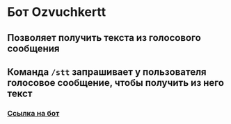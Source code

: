 # Бот Ozvuchkertt

## Позволяет получить текста из голосового сообщения

## Команда `/stt` запрашивает у пользователя голосовое сообщение, чтобы получить из него текст

### [Cсылка на бот](https://t.me/Ozvuchkertt_bot)